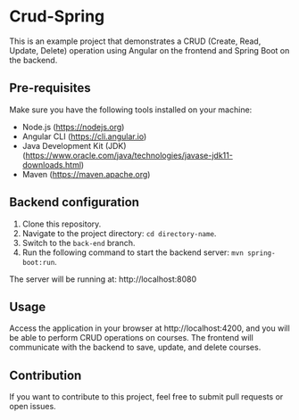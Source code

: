# Crud-Spring
This is an example project that demonstrates a CRUD (Create, Read, Update, Delete) operation using Angular on the frontend and Spring Boot on the backend.

## Pre-requisites
Make sure you have the following tools installed on your machine:
- Node.js (https://nodejs.org)
- Angular CLI (https://cli.angular.io)
- Java Development Kit (JDK) (https://www.oracle.com/java/technologies/javase-jdk11-downloads.html)
- Maven (https://maven.apache.org)

## Backend configuration
1. Clone this repository.
2. Navigate to the project directory: `cd directory-name`.
3. Switch to the `back-end` branch.
4. Run the following command to start the backend server: `mvn spring-boot:run`.

The server will be running at: http://localhost:8080

## Usage
Access the application in your browser at http://localhost:4200, and you will be able to perform CRUD operations on courses. The frontend will communicate with the backend to save, update, and delete courses.

## Contribution
If you want to contribute to this project, feel free to submit pull requests or open issues.
